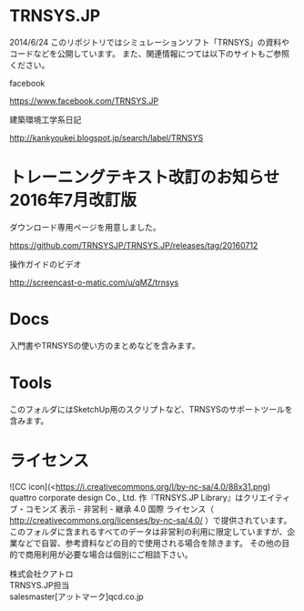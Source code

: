 TRNSYS.JP
=========
2014/6/24
このリポジトリではシミュレーションソフト「TRNSYS」の資料やコードなどを公開しています。
また、関連情報につては以下のサイトもご参照ください。

facebook

https://www.facebook.com/TRNSYS.JP

建築環境工学系日記

http://kankyoukei.blogspot.jp/search/label/TRNSYS

トレーニングテキスト改訂のお知らせ　2016年7月改訂版
=========
ダウンロード専用ページを用意しました。

https://github.com/TRNSYSJP/TRNSYS.JP/releases/tag/20160712

操作ガイドのビデオ

http://screencast-o-matic.com/u/qMZ/trnsys

Docs
=========
入門書やTRNSYSの使い方のまとめなどを含みます。

Tools
=========
このフォルダにはSketchUp用のスクリプトなど、TRNSYSのサポートツールを含みます。


ライセンス
=========
![CC icon](<https://i.creativecommons.org/l/by-nc-sa/4.0/88x31.png)  
quattro corporate design Co., Ltd. 作『TRNSYS.JP Library』はクリエイティブ・コモンズ 表示 - 非営利 - 継承 4.0 国際 ライセンス（ http://creativecommons.org/licenses/by-nc-sa/4.0/ ）で提供されています。   
このフォルダに含まれるすべてのデータは非営利の利用に限定していますが、企業などで自習、参考資料などの目的で使用される場合を除きます。 その他の目的で商用利用が必要な場合は個別にご相談下さい。

株式会社クアトロ  
TRNSYS.JP担当  
salesmaster[アットマーク]qcd.co.jp
